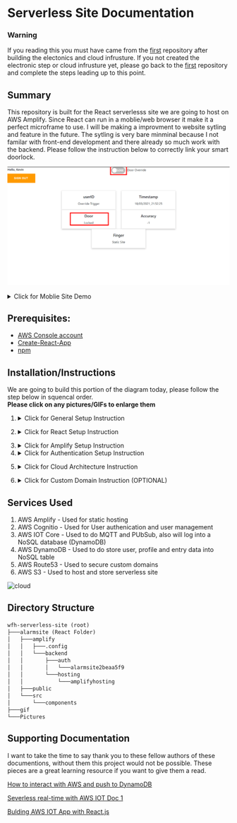 # Serverless Site Documentation

### Warning
If you reading this you must have came from the [first](https://github.com/KevyVo/wfh-security-system) repository after building the electonics and cloud infrusture. If you not created the electronic step or cloud infrusture yet, please go back to the [first](https://github.com/KevyVo/wfh-security-system) repository and complete the steps leading up to this point. 

## Summary

This repository is built for the React serverlesss site we are going to host on AWS Amplify. Since React can run in a moblie/web browser it make it a perfect microframe to use. I will be making a improvment to website sytling and feature in the future. The sytling is very bare minminal because I not familar with front-end development and there already so much work with the backend. Please follow the instruction below to correctly link your smart doorlock.

![web](gif/site.gif)

  <details>
     <summary>Click for Moblie Site Demo</summary>
         <img src="gif\mobilesite.gif" width="38%" height="38%">
   </details>

## Prerequisites:
- [AWS Console account](https://docs.aws.amazon.com/polly/latest/dg/setting-up.html)
- [Create-React-App](https://www.npmjs.com/package/create-react-app)
- [npm](https://www.npmjs.com/get-npm)

## Installation/Instructions
We are going to build this portion of the diagram today, please follow the step below in squencal order.</br>**Please click on any pictures/GIFs to enlarge them**

1.  <details>
     <summary>Click for General Setup Instruction</summary>
     
     ### General Setup
     1. Make sure all the prerequisites are all met and installed
     2. Clone this repo ```git clone https://github.com/KevyVo/Door_staticsite```
     3. cd into the directory alarmsite ```~/Door_staticsite/alarmsite```
     4. Install all the packages ```npm install```
     5. Once all the steps are completed move onto amplify Setup
   </details>

2.  <details>
     <summary>Click for React Setup Instruction</summary>

     We are going to enter the right aws information for your cloud service that created in the [first](https://github.com/KevyVo/wfh-security-system) repo and change some user customication
     
     ### React Setup
     1. Please open your AWS console and navigate to AWS Iot Core
     2. The endpoint should be found here, please copy this since we will be using this shortly
        + ![endpoint](Pictures/endpoint.png)
     3. Please navigate to the App.js for React,```alarmsite/src/App.js```
     4. Please change the endpoint and region here with endpoint and region
        + ```
          Amplify.addPluggable(new AWSIoTProvider({
             aws_pubsub_region: 'us-west-2',
             aws_pubsub_endpoint: 'wss://a1w99or2wkkhk5-ats.iot.us-west-2.amazonaws.com/mqtt',
            }));
          ```
     5. Now change name to your name now, localed in display-name
        + ```return authState === AuthState.SignedIn && user ? (
            <div className="App">
                <ToggleSwitch id="Override" checked={ Override } onChange={ onOverrideChange } />
            <label htmlFor="Override">Door Override</label>
            <div className="display-name">Hello, Kevin</div>
                <AmplifySignOut />
            <Container className="p-4">
                <Row className="p-3 justify-content-md-center">
                <Col md="auto"> <Sensors name="userID" unit=""/> </Col>
                <Col md="auto"> <Sensors name="Timestamp" unit=""/> </Col>
                <Col md="auto"> <Sensors name="Door" unit=""/> </Col>
                <Col md="auto"> <Sensors name="Accuracy" unit=""/> </Col>
                <Col md="auto"> <Sensors name="Finger" unit=""/> </Col>
                </Row>
            </Container>
            </div>
            ```
     6. Now save the js file
     7. Now navigate to ```alarmsite/src/components/sensorData.js```
     8. We need to change template endpoint and region to your endpoint and region once again
        + ```Amplify.addPluggable(new AWSIoTProvider({
                aws_pubsub_region: 'us-west-2',
                aws_pubsub_endpoint: 'wss://a1w99or2wkkhk5-ats.iot.us-west-2.amazonaws.com/mqtt',
            }));
          ```
     9.  Save the js file
     10. Once successful please move onto the Amplify instructions
       
   </details>

3.  <details>
     <summary>Click for Amplify Setup Instruction</summary>

     Please refer to this supporting [documentation](https://docs.amplify.aws/start/q/integration/react) if any errors occurs

     ### Amplify Setup
     1. Use the same AWS account we made for database in the [first](https://docs.amplify.aws/start/q/integration/react)
     2. Install the Amplify CLI if you have not, ```npm install -g @aws-amplify/cli```
     3. Setup add new user, ```amplify configure```
     4. Create a new user when the window popup
        + ![create](Pictures/user-creation.gif)
     5. Please download the csv or keep the page with credtional page up
     6. Please fill out the prompts on the terminal like this
        + ``` 
          Enter the access key of the newly created user:
          ? accessKeyId:  # YOUR_ACCESS_KEY_ID
          ? secretAccessKey:  # YOUR_SECRET_ACCESS_KEY
          This would update/create the AWS Profile in your local machine
          ? Profile Name:  # (default)
          ```
     7. Initialize Amplify ```amplify init```
     8. Please follow the screenshot below, unless you know what you are doing
        + ![init](Pictures/init.png)
     9. If everything was successful you can just move on to Authentication setup

    </details>

4.  <details>
     <summary>Click for Authentication Setup Instruction</summary>
     
     ### Authentication Setup
     1. Since we are going to use the console to config other setting in Cognitio, we only need very simple setup
     2. Please run ```amplify add auth``` to add authentication
        + ![auth](Pictures/auth.png)
     3. Once successful please run ```amplify push```, this push all the changes to the cloud
     4. We can now test our Web app by running, ```npm start```
        + This may take awhile
        + If there are any missing libraies errors, please try to npm install them to resolve the issue
        + A sucessful lauch should look like this</br> ![login](Pictures/login.png)
     5. Once the page has launch successful we can close that port/terminal and move onto cloud infrusture
   </details>

5.  <details>
     <summary>Click for Cloud Architecture Instruction</summary>
     
     ### Creating a poilcy
     1. Navigate to the AWS Iot Core
     2. Now go to to Secure->Policies->Create
        + ![nav](Pictures/Create_nav.png)
     3. Now fill out the form like this
        + ![create](Pictures/Create.png)
     4. Now we need to start out local server, ```npm start```
     5. Once the site has loaded, please sign up. Your E-mail should be the same as your username.
     6. Please do throught the veriying your account with you e-mail
     7. Once the account is veried, please login using the credential you just create
     8. Now open up the the console log and you should have your Cognito Idenity Id log into the Console Log. This was possbile to the line we had in out App.js in our src folder.
        + ```Auth.currentCredentials().then(creds => console.log(creds));```
     9.  Copy the ID as we will need it in the next following steps
   
     ### Resolving the websocket 
     1.  Please refer to the [guide](https://docs.aws.amazon.com/cli/latest/userguide/cli-chap-install.html) on alternate method if you don`t use Linux or mac
     2.  Run ```sudo apt-get update```
     3.  Then run ```sudo apt-get install awscli```
     4.  Finally insert the iotpolicy name you create along with the ID, ```aws iot attach-principal-policy --policy-name 'myIoTPolicy' --principal '<YOUR_COGNITO_IDENTITY_ID>'```
   
     ### Permission Settings
     1. Open the AWS Console and Navigate to CloudFormation
     2. Then look for the stack you just created. It should have 3 resources in it, which are AuthRole, UnauthRole and DepolymentBucket.
        + ![stack](Pictures/Stack.png)
     3. Click on the authRole physical ID, this should take you IAM roles
     4. Now Click on attach policies
     5. We need to add two polices
        1. AWSIoTConfigAccess
        2. AWSIoTDataAccess
        -  ![iam](Pictures/Iam.png) 
     6. Click Attach Policy
        -  ![attach](Pictures/attach.png)

     ### Disable Sign-Up
     1. Since we are the only one that want to have access the site, we need to not have sign up open to others. Please navigate to Cognitio on the AWS console.
     2. Please follow the instruction and gif I have link below:
        1. Click on manage User Pool
        2. Select the correct Userpool 
        3. Click on the pencil icon of the box that encapules "User Sign Up allowed?"
        4. Select Only allow administartor to create users
        5. click save changes
           - ![cognitio](gif/signup.gif)
     
     ### Hosting
     1. We now need to host our react site so you can access via the internet. Open the terminal and navigate to alarmsite root folder ```cd Door_staticsite/alarmsite```
     2. Please follow the gif and instruction I have attach below:
        1. ```amplify add hosting```
        2. select the plugin module to excute: Hosting with Amplify Console (Managed hosting with custom domains, Continous depolyment)
        3. Choose a type: Manual deployment
        4. ```amplify publish``` This will push everything up to the cloud and give us public access
            - ![hosting](gif/hosting.gif)
     3. If you don`t want to host on a custom domain(step 6) please return back to the [first](https://github.com/KevyVo/wfh-security-system) repo and move onto step 5(Smart Light).
   </details>

6.  <details>
     <summary>Click for Custom Domain Instruction (OPTIONAL)</summary>
     
     ### Route 53
     1. Please navigate to Route 53 in the AWS Console
     2. Please follow the gif and instruction I have attach below:
        1. In the Register a domain, type a domain name you would like
        2. Choose a avalilble domain ending or research for a new domain
        3. add the domain to cart (WILL COST X Amount, this is only part of the project that will cost money)
        4. click continue
        5. Contact type: Person
        6. Privacy Protection: Enable
        7. Click continue
        8. Check over information, agree to the terms then click compelte order
        9. Now wait for the domain to be ready for to be use (about 15 mins)
           - ![route53](gif/Route53.gif)

      ### Connecting it to Ampify APP
      1. Please navigate to Amplify in the AWS Console
      2. Please follow the gif and instruction below
         1. Click on the correct Amplify App
         2. Click on Domain management
         3. Click on the search bar and the custom domain we just bought should drop down from the menu
         4. select the correct domain
         5. click save
            - ![amplify](gif/amplify.gif)
      3. Please return back to the [first](https://github.com/KevyVo/wfh-security-system) repo and move onto step 5(Smart Light).
   </details>

## Services Used

1. AWS Amplify - Used for static hosting
2. AWS Cognitio - Used for User authenication and user management
3. AWS IOT Core - Used to do MQTT and PUbSub, also will log into a NoSQL database (DynamoDB)
4. AWS DynamoDB - Used to do store user, profile and entry data into NoSQL table
5. AWS Route53 - Used to secure custom domains
6. AWS S3 - Used to host and store serverless site

![cloud](https://github.com/KevyVo/Door_staticsite/blob/main/Pictures/SmartLock_Cloud.PNG)

## Directory Structure
```
wfh-serverless-site (root)
├───alarmsite (React Folder)
│   ├───amplify
│   │   ├───.config
│   │   └───backend
│   │       ├───auth
│   │       │   └───alarmsite2beaa5f9
│   │       └───hosting
│   │           └───amplifyhosting
│   ├───public
│   └───src
│       └───components
├───gif
└───Pictures
```
## Supporting Documentation

I want to take the time to say thank you to these fellow authors of these documentions, without them this project would not be possible. These pieces are a great learning resource if you want to give them a read.

[How to interact with AWS and push to DynamoDB](https://electronicsinnovation.com/how-to-get-raspberry-pi-to-interact-with-amazon-web-services-push-data-into-the-dynamodb/)

[Severless real-time with AWS IOT Doc 1](https://medium.com/serverlessguru/serverless-real-time-reactjs-app-aws-iot-mqtt-17d023954045)

[Bulding AWS IOT App with React.js](https://theskenengineering.com/building-a-react-js-app-with-aws-iot/)



